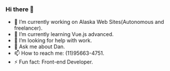 ### Hi there 👋

- 🔭 I’m currently working on Alaska Web Sites(Autonomous and freelancer).
- 🌱 I’m currently learning Vue.js advanced.
- 🤔 I’m looking for help with work.
- 💬 Ask me about Dan.
- 📫 How to reach me: (11)95663-4751.
- ⚡ Fun fact: Front-end Developer.
